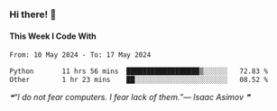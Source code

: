### Hi there! 👋

#### This Week I Code With
<!--START_SECTION:waka-->

```txt
From: 10 May 2024 - To: 17 May 2024

Python       11 hrs 56 mins  ██████████████████▒░░░░░░   72.83 %
Other        1 hr 23 mins    ██░░░░░░░░░░░░░░░░░░░░░░░   08.52 %
```

<!--END_SECTION:waka-->

<!--STARTS_HERE_QUOTE_README-->
<i>❝“I do not fear computers. I fear lack of them.”— Isaac Asimov  ❞</i>
<!--ENDS_HERE_QUOTE_README-->
